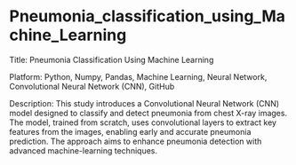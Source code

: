 # Pneumonia_classification_using_Machine_Learning

Title: Pneumonia Classification Using Machine Learning

Platform: Python, Numpy, Pandas, Machine Learning, Neural Network, Convolutional Neural Network (CNN), GitHub 

Description:  This study introduces a Convolutional Neural Network (CNN) model designed to classify and detect pneumonia
from chest X-ray images. The model, trained from scratch, uses convolutional layers to extract key features from
the images, enabling early and accurate pneumonia prediction. The approach aims to enhance pneumonia
detection with advanced machine-learning techniques.
